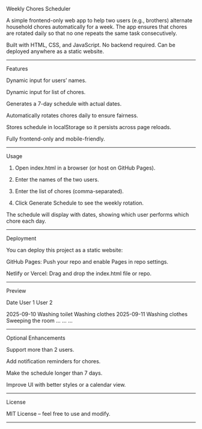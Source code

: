 Weekly Chores Scheduler

A simple frontend-only web app to help two users (e.g., brothers) alternate household chores automatically for a week. The app ensures that chores are rotated daily so that no one repeats the same task consecutively.

Built with HTML, CSS, and JavaScript. No backend required. Can be deployed anywhere as a static website.


---

Features

Dynamic input for users’ names.

Dynamic input for list of chores.

Generates a 7-day schedule with actual dates.

Automatically rotates chores daily to ensure fairness.

Stores schedule in localStorage so it persists across page reloads.

Fully frontend-only and mobile-friendly.



---

Usage

1. Open index.html in a browser (or host on GitHub Pages).


2. Enter the names of the two users.


3. Enter the list of chores (comma-separated).


4. Click Generate Schedule to see the weekly rotation.



The schedule will display with dates, showing which user performs which chore each day.


---

Deployment

You can deploy this project as a static website:

GitHub Pages: Push your repo and enable Pages in repo settings.

Netlify or Vercel: Drag and drop the index.html file or repo.



---

Preview

Date	User 1	User 2

2025-09-10	Washing toilet	Washing clothes
2025-09-11	Washing clothes	Sweeping the room
…	…	…



---

Optional Enhancements

Support more than 2 users.

Add notification reminders for chores.

Make the schedule longer than 7 days.

Improve UI with better styles or a calendar view.



---

License

MIT License – feel free to use and modify.


---
